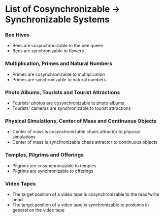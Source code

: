# List of Cosynchronizable -> Synchronizable Systems

### Bee Hives

- Bees are cosynchronizable to the bee queen
- Bees are synchronizable to flowers

### Multiplication, Primes and Natural Numbers

- Primes are cosynchronizable to multiplication
- Primes are synchronizable to natural numbers

### Photo Albums, Tourists and Tourist Attractions

- Tourists' photos are cosynchronizable to photo albums
- Tourists' cameras are synchronizable to tourist attractions

### Physical Simulations, Center of Mass and Continuous Objects

- Center of mass is cosynchronizable chaos attractor to physical simulations
- Center of mass is synchronizable chaos attractor to continuous objects

### Temples, Pilgrims and Offerings

- Pilgrims are cosynchronizable to temples
- Pilgrims are synchronizable to offerings

### Video Tapes

- The target position of a video tape is cosynchronizable to the read/write head
- The target position of a video tape is synchronizable to positions in general on the video tape
